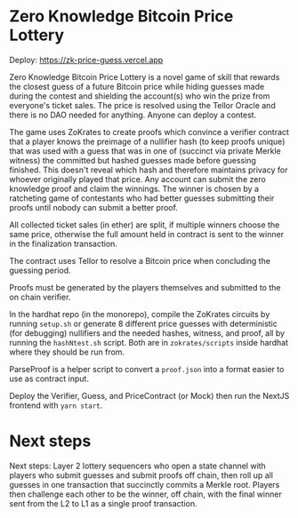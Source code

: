 # Zero Knowledge Bitcoin Price Lottery

Deploy: https://zk-price-guess.vercel.app 

Zero Knowledge Bitcoin Price Lottery is a novel game of skill that rewards the closest guess of a future Bitcoin price while hiding guesses made during the contest and shielding the account(s) who win the prize from everyone's ticket sales. The price is resolved using the Tellor Oracle and there is no DAO needed for anything. Anyone can deploy a contest.

The game uses ZoKrates to create proofs which convince a verifier contract that a player knows the preimage of a nullifier hash (to keep proofs unique) that was used with a guess that was in one of (succinct via private Merkle witness) the committed but hashed guesses made before guessing finished. This doesn't reveal which hash and therefore maintains privacy for whoever originally played that price. Any account can submit the zero knowledge proof and claim the winnings. The winner is chosen by a ratcheting game of contestants who had better guesses submitting their proofs until nobody can submit a better proof.

All collected ticket sales (in ether) are split, if multiple winners choose the same price, otherwise the full amount held in contract is sent to the winner in the finalization transaction.

The contract uses Tellor to resolve a Bitcoin price when concluding the guessing period.

Proofs must be generated by the players themselves and submitted to the on chain verifier.

In the hardhat repo (in the monorepo), compile the ZoKrates circuits by running `setup.sh` or generate 8 different price guesses with deterministic (for debugging) nullifiers and the needed hashes, witness, and proof, all by running the `hashNtest.sh` script. Both are in `zokrates/scripts` inside hardhat where they should be run from.

ParseProof is a helper script to convert a `proof.json` into a format easier to use as contract input.

Deploy the Verifier, Guess, and PriceContract (or Mock) then run the NextJS frontend with `yarn start`.

# Next steps

Next steps: Layer 2 lottery sequencers who open a state channel with players who submit guesses and submit proofs off chain, then roll up all guesses in one transaction that succinctly commits a Merkle root. Players then challenge each other to be the winner, off chain, with the final winner sent from the L2 to L1 as a single proof transaction.

